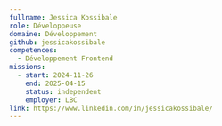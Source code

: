 ```yaml
---
fullname: Jessica Kossibale
role: Développeuse
domaine: Développement
github: jessicakossibale
competences:
  - Développement Frontend
missions:
  - start: 2024-11-26
    end: 2025-04-15
    status: independent
    employer: LBC
link: https://www.linkedin.com/in/jessicakossibale/
---
```


